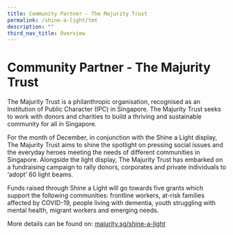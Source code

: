 ```yaml
---
title: Community Partner - The Majurity Trust
permalink: /shine-a-light/tmt
description: ""
third_nav_title: Overview
---
```

# Community Partner - The Majurity Trust

The Majurity Trust is a philanthropic organisation, recognised as an Institution of Public Character (IPC) in Singapore. The Majurity Trust seeks to work with donors and charities to build a thriving and sustainable community for all in Singapore.
 
For the month of December, in conjunction with the Shine a Light display, The Majurity Trust aims to shine the spotlight on pressing social issues and the everyday heroes meeting the needs of different communities in Singapore. Alongside the light display, The Majurity Trust has embarked on a fundraising campaign to rally donors, corporates and private individuals to ‘adopt’ 60 light beams. 

Funds raised through Shine a Light will go towards five grants which support the following communities: frontline workers, at-risk families affected by COVID-19, people living with dementia, youth struggling with mental health, migrant workers and emerging needs.

More details can be found on: [majurity.sg/shine-a-light](https://www.majurity.sg/shine-a-light)
